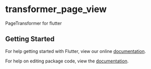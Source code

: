 # transformer_page_view

PageTransformer for flutter

## Getting Started

For help getting started with Flutter, view our online [documentation](https://flutter.io/).

For help on editing package code, view the [documentation](https://flutter.io/developing-packages/).
